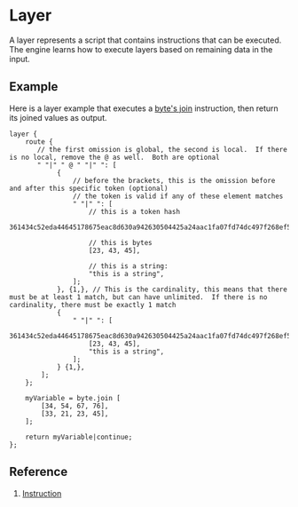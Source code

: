 # Layer
A layer represents a script that contains instructions that can be executed.  The engine learns how to execute layers based on remaining data in the input.

## Example
Here is a layer example that executes a [byte's join](instruction/assignment/assignable/byte/readme.md) instruction, then return its joined values as output.
```
layer {
    route {
       // the first omission is global, the second is local.  If there is no local, remove the @ as well.  Both are optional
       " "|" " @ " "|" ": [
            {
                // before the brackets, this is the omission before and after this specific token (optional)
                // the token is valid if any of these element matches
                " "|" ": [
                    // this is a token hash
                    361434c52eda44645178675eac8d630a942630504425a24aac1fa07fd74dc497f268ef585bcebded3f5b50facae47b431901345abe5354c84aec455c1baa9b85,
                    
                    // this is bytes
                    [23, 43, 45],

                    // this is a string:
                    "this is a string",
                ];
            }, {1,}, // This is the cardinality, this means that there must be at least 1 match, but can have unlimited.  If there is no cardinality, there must be exactly 1 match
            {
                " "|" ": [
                    361434c52eda44645178675eac8d630a942630504425a24aac1fa07fd74dc497f268ef585bcebded3f5b50facae47b431901345abe5354c84aec455c1baa9b85,
                    [23, 43, 45],
                    "this is a string",
                ];
            } {1,},
        ];
    };

    myVariable = byte.join [
        [34, 54, 67, 76],
        [33, 21, 23, 45],
    ];

    return myVariable|continue;
};

```

## Reference
1. [Instruction](instruction/readme.md)